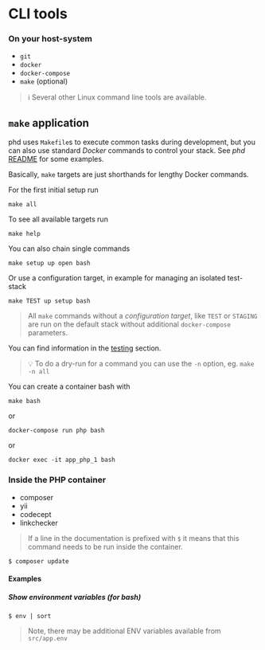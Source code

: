 CLI tools
=========

### On your host-system

- `git`
- `docker`
- `docker-compose`
- `make` (optional)

> :information_source: Several other Linux command line tools are available.

## `make` application

phd uses `Makefile`s to execute common tasks during development, but you can also use standard *Docker* commands to control your stack.
See *phd* [README](https://github.com/phundament/app/blob/master/README.md) for some examples.

Basically, `make` targets are just shorthands for lengthy Docker commands.

For the first initial setup run

    make all

To see all available targets run

    make help

You can also chain single commands

    make setup up open bash
   
Or use a configuration target, in example for managing an isolated test-stack
   
    make TEST up setup bash

> All `make` commands without a *configuration target*, like `TEST` or `STAGING` are run on the default stack 
> without additional `docker-compose` parameters. 

You can find information in the [testing](../4-testing/testing.md) section.

> :bulb: To do a dry-run for a command you can use the `-n` option, eg. `make -n all`


You can create a container bash with

    make bash

or    
    
    docker-compose run php bash

or

    docker exec -it app_php_1 bash

### Inside the PHP container

- composer
- yii
- codecept
- linkchecker

> If a line in the documentation is prefixed with `$` it means that this command needs to be run inside the container.

    $ composer update

#### Examples
    
##### Show environment variables (for bash)

    $ env | sort
    
> Note, there may be additional ENV variables available from `src/app.env`